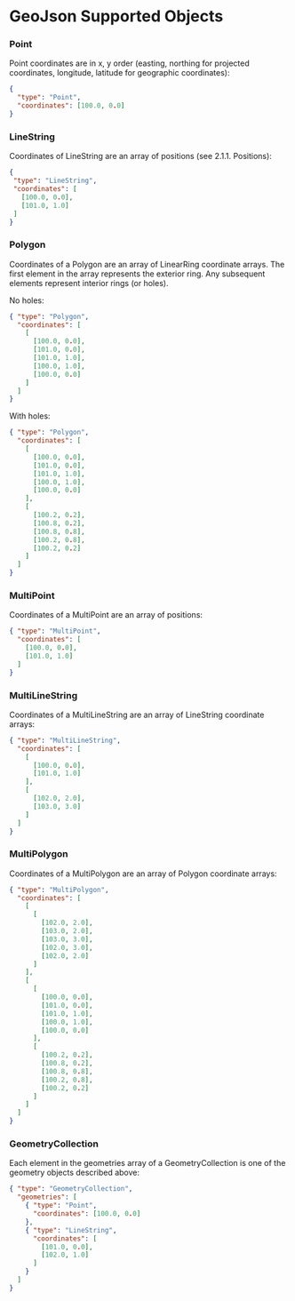 # GeoJson Supported Objects

### Point

Point coordinates are in x, y order (easting, northing for projected coordinates, longitude, latitude for geographic coordinates):

```json
{
  "type": "Point",
  "coordinates": [100.0, 0.0]
}
```

### LineString

Coordinates of LineString are an array of positions (see 2.1.1. Positions):
 ```json
{
  "type": "LineString",
  "coordinates": [
    [100.0, 0.0],
    [101.0, 1.0]
  ]
}
```

### Polygon

Coordinates of a Polygon are an array of LinearRing coordinate arrays. The first element in the array represents the exterior ring. Any subsequent elements represent interior rings (or holes).

No holes:
```json
{ "type": "Polygon",
  "coordinates": [
    [
      [100.0, 0.0],
      [101.0, 0.0],
      [101.0, 1.0],
      [100.0, 1.0],
      [100.0, 0.0]
    ]
  ]
}
```

With holes:
```json
{ "type": "Polygon",
  "coordinates": [
    [
      [100.0, 0.0],
      [101.0, 0.0],
      [101.0, 1.0],
      [100.0, 1.0],
      [100.0, 0.0]
    ],
    [
      [100.2, 0.2],
      [100.8, 0.2],
      [100.8, 0.8],
      [100.2, 0.8],
      [100.2, 0.2]
    ]
  ]
}
```

### MultiPoint

Coordinates of a MultiPoint are an array of positions:

```json
{ "type": "MultiPoint",
  "coordinates": [
    [100.0, 0.0],
    [101.0, 1.0]
  ]
}
```


### MultiLineString

Coordinates of a MultiLineString are an array of LineString coordinate arrays:

```json
{ "type": "MultiLineString",
  "coordinates": [
    [
      [100.0, 0.0],
      [101.0, 1.0]
    ],
    [
      [102.0, 2.0],
      [103.0, 3.0]
    ]
  ]
}
```


### MultiPolygon

Coordinates of a MultiPolygon are an array of Polygon coordinate arrays:

```json
{ "type": "MultiPolygon",
  "coordinates": [
    [
      [
        [102.0, 2.0],
        [103.0, 2.0],
        [103.0, 3.0],
        [102.0, 3.0],
        [102.0, 2.0]
      ]
    ],
    [
      [
        [100.0, 0.0],
        [101.0, 0.0],
        [101.0, 1.0],
        [100.0, 1.0],
        [100.0, 0.0]
      ],
      [
        [100.2, 0.2],
        [100.8, 0.2],
        [100.8, 0.8],
        [100.2, 0.8],
        [100.2, 0.2]
      ]
    ]
  ]
}
```


### GeometryCollection

Each element in the geometries array of a GeometryCollection is one of the geometry objects described above:

```json
{ "type": "GeometryCollection",
  "geometries": [
    { "type": "Point",
      "coordinates": [100.0, 0.0]
    },
    { "type": "LineString",
      "coordinates": [
        [101.0, 0.0],
        [102.0, 1.0]
      ]
    }
  ]
}
```
